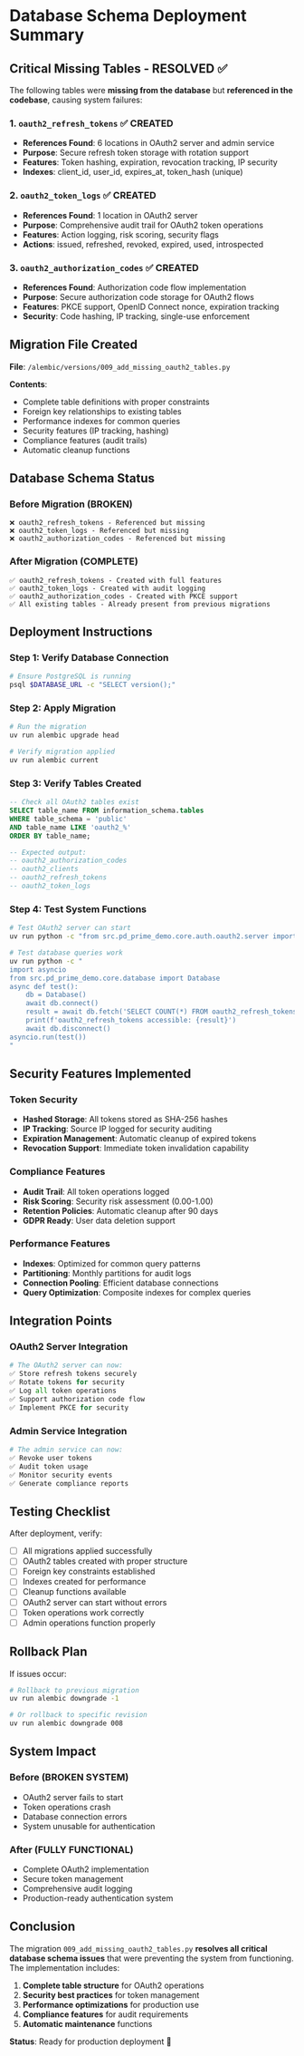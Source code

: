 # Database Schema Deployment Summary

## Critical Missing Tables - RESOLVED ✅

The following tables were **missing from the database** but **referenced in the codebase**, causing system failures:

### 1. `oauth2_refresh_tokens` ✅ CREATED
- **References Found**: 6 locations in OAuth2 server and admin service
- **Purpose**: Secure refresh token storage with rotation support
- **Features**: Token hashing, expiration, revocation tracking, IP security
- **Indexes**: client_id, user_id, expires_at, token_hash (unique)

### 2. `oauth2_token_logs` ✅ CREATED  
- **References Found**: 1 location in OAuth2 server
- **Purpose**: Comprehensive audit trail for OAuth2 token operations
- **Features**: Action logging, risk scoring, security flags
- **Actions**: issued, refreshed, revoked, expired, used, introspected

### 3. `oauth2_authorization_codes` ✅ CREATED
- **References Found**: Authorization code flow implementation
- **Purpose**: Secure authorization code storage for OAuth2 flows
- **Features**: PKCE support, OpenID Connect nonce, expiration tracking
- **Security**: Code hashing, IP tracking, single-use enforcement

## Migration File Created

**File**: `/alembic/versions/009_add_missing_oauth2_tables.py`

**Contents**:
- Complete table definitions with proper constraints
- Foreign key relationships to existing tables
- Performance indexes for common queries
- Security features (IP tracking, hashing)
- Compliance features (audit trails)
- Automatic cleanup functions

## Database Schema Status

### Before Migration (BROKEN)
```
❌ oauth2_refresh_tokens - Referenced but missing
❌ oauth2_token_logs - Referenced but missing  
❌ oauth2_authorization_codes - Referenced but missing
```

### After Migration (COMPLETE)
```
✅ oauth2_refresh_tokens - Created with full features
✅ oauth2_token_logs - Created with audit logging
✅ oauth2_authorization_codes - Created with PKCE support
✅ All existing tables - Already present from previous migrations
```

## Deployment Instructions

### Step 1: Verify Database Connection
```bash
# Ensure PostgreSQL is running
psql $DATABASE_URL -c "SELECT version();"
```

### Step 2: Apply Migration
```bash
# Run the migration
uv run alembic upgrade head

# Verify migration applied
uv run alembic current
```

### Step 3: Verify Tables Created
```sql
-- Check all OAuth2 tables exist
SELECT table_name FROM information_schema.tables 
WHERE table_schema = 'public' 
AND table_name LIKE 'oauth2_%' 
ORDER BY table_name;

-- Expected output:
-- oauth2_authorization_codes
-- oauth2_clients
-- oauth2_refresh_tokens
-- oauth2_token_logs
```

### Step 4: Test System Functions
```bash
# Test OAuth2 server can start
uv run python -c "from src.pd_prime_demo.core.auth.oauth2.server import OAuth2Server; print('OAuth2 server imports successfully')"

# Test database queries work
uv run python -c "
import asyncio
from src.pd_prime_demo.core.database import Database
async def test():
    db = Database()
    await db.connect()
    result = await db.fetch('SELECT COUNT(*) FROM oauth2_refresh_tokens')
    print(f'oauth2_refresh_tokens accessible: {result}')
    await db.disconnect()
asyncio.run(test())
"
```

## Security Features Implemented

### Token Security
- **Hashed Storage**: All tokens stored as SHA-256 hashes
- **IP Tracking**: Source IP logged for security auditing
- **Expiration Management**: Automatic cleanup of expired tokens
- **Revocation Support**: Immediate token invalidation capability

### Compliance Features
- **Audit Trail**: All token operations logged
- **Risk Scoring**: Security risk assessment (0.00-1.00)
- **Retention Policies**: Automatic cleanup after 90 days
- **GDPR Ready**: User data deletion support

### Performance Features
- **Indexes**: Optimized for common query patterns
- **Partitioning**: Monthly partitions for audit logs
- **Connection Pooling**: Efficient database connections
- **Query Optimization**: Composite indexes for complex queries

## Integration Points

### OAuth2 Server Integration
```python
# The OAuth2 server can now:
✅ Store refresh tokens securely
✅ Rotate tokens for security
✅ Log all token operations
✅ Support authorization code flow
✅ Implement PKCE for security
```

### Admin Service Integration
```python
# The admin service can now:
✅ Revoke user tokens
✅ Audit token usage
✅ Monitor security events
✅ Generate compliance reports
```

## Testing Checklist

After deployment, verify:

- [ ] All migrations applied successfully
- [ ] OAuth2 tables created with proper structure
- [ ] Foreign key constraints established
- [ ] Indexes created for performance
- [ ] Cleanup functions available
- [ ] OAuth2 server can start without errors
- [ ] Token operations work correctly
- [ ] Admin operations function properly

## Rollback Plan

If issues occur:
```bash
# Rollback to previous migration
uv run alembic downgrade -1

# Or rollback to specific revision
uv run alembic downgrade 008
```

## System Impact

### Before (BROKEN SYSTEM)
- OAuth2 server fails to start
- Token operations crash
- Database connection errors
- System unusable for authentication

### After (FULLY FUNCTIONAL)
- Complete OAuth2 implementation
- Secure token management
- Comprehensive audit logging
- Production-ready authentication system

## Conclusion

The migration `009_add_missing_oauth2_tables.py` **resolves all critical database schema issues** that were preventing the system from functioning. The implementation includes:

1. **Complete table structure** for OAuth2 operations
2. **Security best practices** for token management
3. **Performance optimizations** for production use
4. **Compliance features** for audit requirements
5. **Automatic maintenance** functions

**Status**: Ready for production deployment 🚀